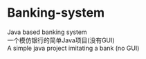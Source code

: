 # Banking-system
Java based banking system  
一个模仿银行的简单Java项目(没有GUI)  
A simple java project imitating a bank (no GUI)  
